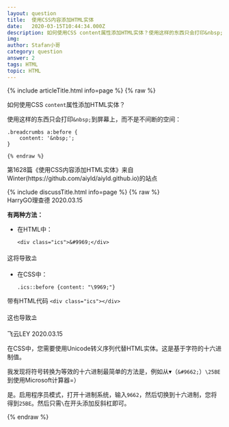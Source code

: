 ```yaml
---
layout: question
title:  使用CSS内容添加HTML实体
date:   2020-03-15T10:44:34.000Z
description: 如何使用CSS content属性添加HTML实体？使用这样的东西只会打印&nbsp;到屏幕上，而不是不间断的空间：.breadcrumbs a ...
img: 
author: Stafan小哥
category: question
answer: 2
tags: HTML
topic: HTML
---
```

<div class="article-root">
  <div class="article">
    {% include articleTitle.html info=page %}
    {% raw %}
    <div class="article-content"><p><font style="vertical-align: inherit;"><font style="vertical-align: inherit;">如何使用CSS </font></font><code>content</code><font style="vertical-align: inherit;"><font style="vertical-align: inherit;">属性添加HTML实体？</font></font></p>

<p><font style="vertical-align: inherit;"><font style="vertical-align: inherit;">使用这样的东西只会打印</font></font><code>&amp;nbsp;</code><font style="vertical-align: inherit;"><font style="vertical-align: inherit;">到屏幕上，而不是不间断的空间：</font></font></p>

<pre><code>.breadcrumbs a:before {<font></font>
    content: '&amp;nbsp;';<font></font>
}<font></font>
</code></pre></div>
    {% endraw %}
  </div>
  <p class="winter_mark">第1628篇《使用CSS内容添加HTML实体》来自Winter(https://github.com/aiyld/aiyld.github.io)的站点</p>
  <div class="discuss-wrapper">
    {% include discussTitle.html info=page %}
    {% raw %}
    <div class="discuss-list">
    <div class="discuss-item">
        <div class="discuss-parent">
          <div class="discuss-meta">
            <span class="discuss-user">HarryGO理查德</span>
            <span class="discuss-time">2020.03.15</span>
          </div>
          <div class="discuss-comment"><p><strong><font style="vertical-align: inherit;"><font style="vertical-align: inherit;">有两种方法：</font></font></strong> </p>

<ul>
<li><p><font style="vertical-align: inherit;"><font style="vertical-align: inherit;">在HTML中：</font></font></p>

<p><code>&lt;div class="ics"&gt;&amp;#9969;&lt;/div&gt;</code></p></li>
</ul>

<p><font style="vertical-align: inherit;"><font style="vertical-align: inherit;">这将导致⛱</font></font></p>

<ul>
<li><p><font style="vertical-align: inherit;"><font style="vertical-align: inherit;">在CSS中：</font></font></p>

<p><code>.ics::before {content: "\9969;"}</code></p></li>
</ul>

<p><font style="vertical-align: inherit;"><font style="vertical-align: inherit;">带有HTML代码 </font></font><code>&lt;div class="ics"&gt;&lt;/div&gt;</code></p>

<p><font style="vertical-align: inherit;"><font style="vertical-align: inherit;">这也导致⛱ </font></font></p></div>
        </div></div><div class="discuss-item">
        <div class="discuss-parent">
          <div class="discuss-meta">
            <span class="discuss-user">飞云LEY</span>
            <span class="discuss-time">2020.03.15</span>
          </div>
          <div class="discuss-comment"><p><font style="vertical-align: inherit;"><font style="vertical-align: inherit;">在CSS中，您需要使用Unicode转义序列代替HTML实体。</font><font style="vertical-align: inherit;">这是基于字符的十六进制值。</font></font></p>

<p><font style="vertical-align: inherit;"><font style="vertical-align: inherit;">我发现将符号转换为等效的十六进制最简单的方法是，例如从▾（</font></font><code>&amp;#9662;</code><font style="vertical-align: inherit;"><font style="vertical-align: inherit;">）</font></font><code>\25BE</code><font style="vertical-align: inherit;"><font style="vertical-align: inherit;">到使用Microsoft计算器=）</font></font></p>

<p><font style="vertical-align: inherit;"><font style="vertical-align: inherit;">是。</font><font style="vertical-align: inherit;">启用程序员模式，打开十进制系统，输入</font></font><code>9662</code><font style="vertical-align: inherit;"><font style="vertical-align: inherit;">，然后切换到十六进制，您将得到</font></font><code>25BE</code><font style="vertical-align: inherit;"><font style="vertical-align: inherit;">。</font><font style="vertical-align: inherit;">然后只需</font></font><code>\</code><font style="vertical-align: inherit;"><font style="vertical-align: inherit;">在开头</font><font style="vertical-align: inherit;">添加反斜杠</font><font style="vertical-align: inherit;">即可。</font></font></p></div>
        </div></div>
    </div>
    {% endraw %}
  </div>
<div>
